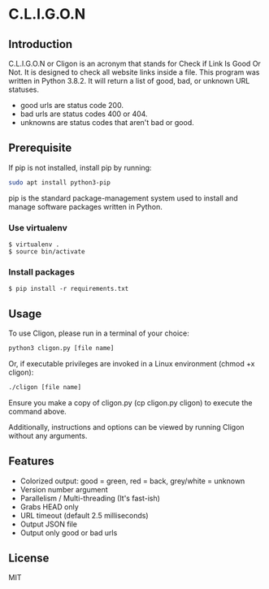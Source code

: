 # C.L.I.G.O.N

## Introduction

C.L.I.G.O.N or Cligon is an acronym that stands for Check if Link Is Good Or Not.
It is designed to check all website links inside a file. This program was written in Python 3.8.2.
It will return a list of good, bad, or unknown URL statuses.
- good urls are status code 200.
- bad urls are status codes 400 or 404.
- unknowns are status codes that aren't bad or good.

## Prerequisite

If pip is not installed, install pip by running:
```bash
sudo apt install python3-pip
```
pip is the standard package-management system used to install and manage software packages written in Python.

### Use virtualenv

```shell script
$ virtualenv .
$ source bin/activate
```
### Install packages

```shell script
$ pip install -r requirements.txt
```

## Usage

To use Cligon, please run in a terminal of your choice:
```bash
python3 cligon.py [file name]
```
Or, if executable privileges are invoked in a Linux environment (chmod +x cligon):
```bash
./cligon [file name]
```
Ensure you make a copy of cligon.py (cp cligon.py cligon) to execute the command above.

Additionally, instructions and options can be viewed by running Cligon without any arguments.

## Features
- Colorized output: good = green, red = back, grey/white = unknown
- Version number argument
- Parallelism / Multi-threading (It's fast-ish)
- Grabs HEAD only
- URL timeout (default 2.5 milliseconds)
- Output JSON file
- Output only good or bad urls

## License

MIT
